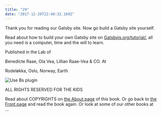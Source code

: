 ```yaml
---
title: "29"
date: "2017-12-29T22:40:32.169Z"
---
```





Thank you for reading our Gatsby site.
Now go build a Gatsby site yourself.

Read about how to build your own Gatsby site on [Gatsbyjs.org/tutorial/](https://www.gatsbyjs.org/tutorial/), all you need is a computer, time and the will to learn.

Published in the Lab of

Benedicte Raae, Ola Vea, Lillian Raae-Vea & CO. At

Rodeløkka, Oslo, Norway, Earth

![Use Bs plugin](.https://www.instagram.com/p/BtkuLE1gGs7/)

ALL RIGHTS RESERVED
FOR THE KIDS

Read about COPYRIGHTS on [the About page](https://youthful-ardinghelli-5eaac6.netlify.com/about) of this book. Or go back to [the Front page](https://youthful-ardinghelli-5eaac6.netlify.com/) and read the book again. Or look at some of our other books at ...


